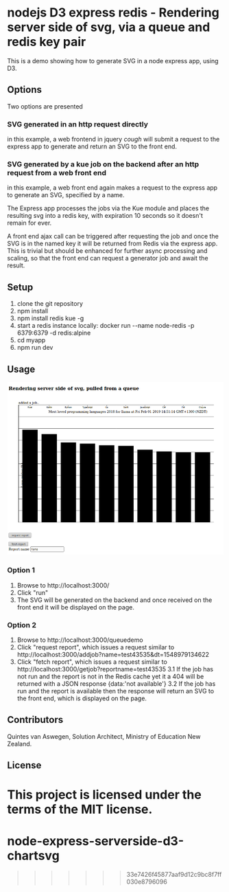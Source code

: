 nodejs D3 express redis - Rendering server side of svg, via a queue and redis key pair
===========================

This is a demo showing how to generate SVG in a node express app, using D3. 

## Options

Two options are presented

### SVG generated in an http request directly 

in this example, a web frontend in jquery *cough* will submit a request to the express app to generate and return an SVG to the front end.

### SVG generated by a kue job on the backend after an http request from a web front end

in this example, a web front end again makes a request to the express app to generate an SVG, specified by a name. 

The Express app processes the jobs via the Kue module and places the resulting svg into a redis key, with expiration 10 seconds so it doesn't remain for ever.

A front end ajax call can be triggered after requesting the job and once the SVG is in the named key it will be returned from Redis via the express app. 
This is trivial but should be enhanced for further async processing and scaling, so that the front end can request a generator job and await the result.

## Setup

1. clone the git repository
2. npm install
3. npm install redis kue -g
4. start a redis instance locally:
docker run --name node-redis -p 6379:6379 -d redis:alpine
5. cd myapp
6. npm run dev

## Usage

![Image](usage.png)

### Option 1

1. Browse to http://localhost:3000/
2. Click "run"
3. The SVG will be generated on the backend and once received on the front end it will be displayed on the page.

### Option 2

1. Browse to http://localhost:3000/queuedemo
2. Click "request report", which issues a request similar to http://localhost:3000/addjob?name=test43535&dt=1548979134622
3. Click "fetch report", which issues a request similar to http://localhost:3000/getjob?reportname=test43535
3.1 If the job has not run and the report is not in the Redis cache yet it a 404 will be returned with a JSON response {data:'not available'}
3.2 If the job has run and the report is available then the response will return an SVG to the front end, which is displayed on the page.

## Contributors

Quintes van Aswegen, Solution Architect, Ministry of Education New Zealand.

## License

This project is licensed under the terms of the MIT license.
=======
# node-express-serverside-d3-chartsvg
>>>>>>> 33e7426f45877aaf9d12c9bc8f7ff030e8796096
